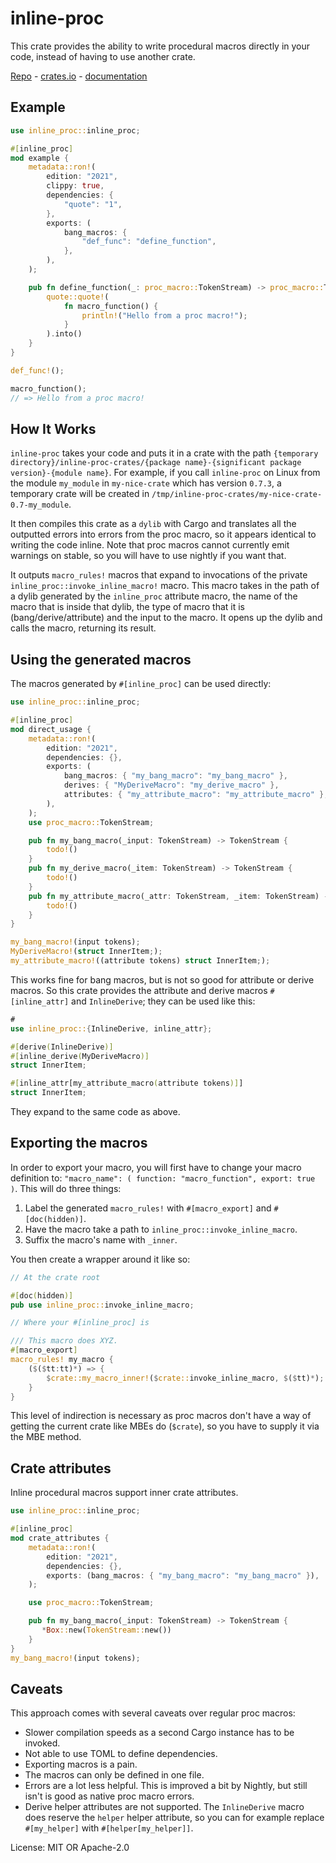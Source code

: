 # inline-proc

This crate provides the ability to write procedural macros directly in your code, instead of
having to use another crate.

[Repo](https://github.com/SabrinaJewson/inline-proc) - [crates.io](https://crates.io/crates/inline-proc) - [documentation](https://docs.rs/inline-proc)

## Example
```rust
use inline_proc::inline_proc;

#[inline_proc]
mod example {
    metadata::ron!(
        edition: "2021",
        clippy: true,
        dependencies: {
            "quote": "1",
        },
        exports: (
            bang_macros: {
                "def_func": "define_function",
            },
        ),
    );

    pub fn define_function(_: proc_macro::TokenStream) -> proc_macro::TokenStream {
        quote::quote!(
            fn macro_function() {
                println!("Hello from a proc macro!");
            }
        ).into()
    }
}

def_func!();

macro_function();
// => Hello from a proc macro!
```

## How It Works

`inline-proc` takes your code and puts it in a crate with the path
`{temporary directory}/inline-proc-crates/{package name}-{significant package version}-{module name}`.
For example, if you call `inline-proc` on Linux from the module `my_module` in `my-nice-crate`
which has version `0.7.3`, a temporary crate will be created in
`/tmp/inline-proc-crates/my-nice-crate-0.7-my_module`.

It then compiles this crate as a `dylib` with Cargo and translates all the outputted errors into
errors from the proc macro, so it appears identical to writing the code inline. Note that proc
macros cannot currently emit warnings on stable, so you will have to use nightly if you want
that.

It outputs `macro_rules!` macros that expand to invocations of the private
`inline_proc::invoke_inline_macro!` macro. This macro takes in the path of a dylib generated by
the `inline_proc` attribute macro, the name of the macro that is inside that dylib, the type of
macro that it is (bang/derive/attribute) and the input to the macro. It opens up the dylib and
calls the macro, returning its result.

## Using the generated macros

The macros generated by `#[inline_proc]` can be used directly:

```rust
use inline_proc::inline_proc;

#[inline_proc]
mod direct_usage {
    metadata::ron!(
        edition: "2021",
        dependencies: {},
        exports: (
            bang_macros: { "my_bang_macro": "my_bang_macro" },
            derives: { "MyDeriveMacro": "my_derive_macro" },
            attributes: { "my_attribute_macro": "my_attribute_macro" },
        ),
    );
    use proc_macro::TokenStream;

    pub fn my_bang_macro(_input: TokenStream) -> TokenStream {
        todo!()
    }
    pub fn my_derive_macro(_item: TokenStream) -> TokenStream {
        todo!()
    }
    pub fn my_attribute_macro(_attr: TokenStream, _item: TokenStream) -> TokenStream {
        todo!()
    }
}

my_bang_macro!(input tokens);
MyDeriveMacro!(struct InnerItem;);
my_attribute_macro!((attribute tokens) struct InnerItem;);
```

This works fine for bang macros, but is not so good for attribute or derive macros. So this
crate provides the attribute and derive macros `#[inline_attr]` and `InlineDerive`; they can be
used like this:

```rust
#
use inline_proc::{InlineDerive, inline_attr};

#[derive(InlineDerive)]
#[inline_derive(MyDeriveMacro)]
struct InnerItem;

#[inline_attr[my_attribute_macro(attribute tokens)]]
struct InnerItem;
```

They expand to the same code as above.

## Exporting the macros

In order to export your macro, you will first have to change your macro definition to:
`"macro_name": ( function: "macro_function", export: true )`. This will do three things:

1. Label the generated `macro_rules!` with `#[macro_export]` and `#[doc(hidden)]`.
1. Have the macro take a path to `inline_proc::invoke_inline_macro`.
1. Suffix the macro's name with `_inner`.

You then create a wrapper around it like so:

```rust
// At the crate root

#[doc(hidden)]
pub use inline_proc::invoke_inline_macro;

// Where your #[inline_proc] is

/// This macro does XYZ.
#[macro_export]
macro_rules! my_macro {
    ($($tt:tt)*) => {
        $crate::my_macro_inner!($crate::invoke_inline_macro, $($tt)*);
    }
}
```

This level of indirection is necessary as proc macros don't have a way of getting the current
crate like MBEs do (`$crate`), so you have to supply it via the MBE method.

## Crate attributes

Inline procedural macros support inner crate attributes.

```rust
use inline_proc::inline_proc;

#[inline_proc]
mod crate_attributes {
    metadata::ron!(
        edition: "2021",
        dependencies: {},
        exports: (bang_macros: { "my_bang_macro": "my_bang_macro" }),
    );

    use proc_macro::TokenStream;

    pub fn my_bang_macro(_input: TokenStream) -> TokenStream {
       *Box::new(TokenStream::new())
    }
}
my_bang_macro!(input tokens);
```

## Caveats

This approach comes with several caveats over regular proc macros:
- Slower compilation speeds as a second Cargo instance has to be invoked.
- Not able to use TOML to define dependencies.
- Exporting macros is a pain.
- The macros can only be defined in one file.
- Errors are a lot less helpful. This is improved a bit by Nightly, but still isn't is good as
native proc macro errors.
- Derive helper attributes are not supported. The `InlineDerive` macro does reserve the `helper`
helper attribute, so you can for example replace `#[my_helper]` with `#[helper[my_helper]]`.

License: MIT OR Apache-2.0

